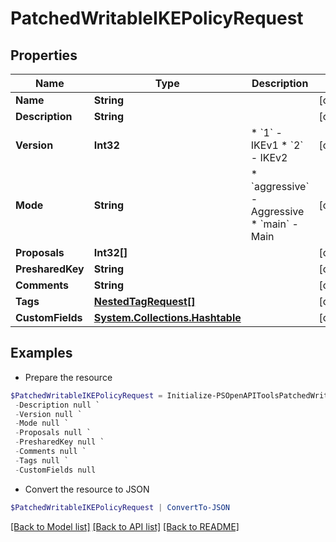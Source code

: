 # PatchedWritableIKEPolicyRequest
## Properties

Name | Type | Description | Notes
------------ | ------------- | ------------- | -------------
**Name** | **String** |  | [optional] 
**Description** | **String** |  | [optional] 
**Version** | **Int32** | * &#x60;1&#x60; - IKEv1 * &#x60;2&#x60; - IKEv2 | [optional] 
**Mode** | **String** | * &#x60;aggressive&#x60; - Aggressive * &#x60;main&#x60; - Main | [optional] 
**Proposals** | **Int32[]** |  | [optional] 
**PresharedKey** | **String** |  | [optional] 
**Comments** | **String** |  | [optional] 
**Tags** | [**NestedTagRequest[]**](NestedTagRequest.md) |  | [optional] 
**CustomFields** | [**System.Collections.Hashtable**](AnyType.md) |  | [optional] 

## Examples

- Prepare the resource
```powershell
$PatchedWritableIKEPolicyRequest = Initialize-PSOpenAPIToolsPatchedWritableIKEPolicyRequest  -Name null `
 -Description null `
 -Version null `
 -Mode null `
 -Proposals null `
 -PresharedKey null `
 -Comments null `
 -Tags null `
 -CustomFields null
```

- Convert the resource to JSON
```powershell
$PatchedWritableIKEPolicyRequest | ConvertTo-JSON
```

[[Back to Model list]](../README.md#documentation-for-models) [[Back to API list]](../README.md#documentation-for-api-endpoints) [[Back to README]](../README.md)

